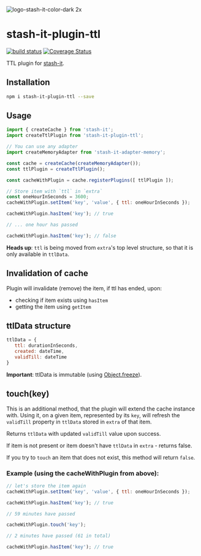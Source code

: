 ![logo-stash-it-color-dark 2x](https://user-images.githubusercontent.com/1819138/30385483-99fd209c-98a7-11e7-85e2-595791d8d894.png)

# stash-it-plugin-ttl

[![build status](https://img.shields.io/travis/smolak/stash-it-plugin-ttl/master.svg?style=flat-square)](https://travis-ci.org/smolak/stash-it-plugin-ttl)
[![Coverage Status](https://coveralls.io/repos/github/smolak/stash-it-plugin-ttl/badge.svg?branch=master)](https://coveralls.io/github/smolak/stash-it-plugin-ttl)


TTL plugin for [stash-it](https://www.npmjs.com/package/stash-it).

## Installation

```sh
npm i stash-it-plugin-ttl --save
```

## Usage

```javascript
import { createCache } from 'stash-it';
import createTtlPlugin from 'stash-it-plugin-ttl';

// You can use any adapter
import createMemoryAdapter from 'stash-it-adapter-memory';

const cache = createCache(createMemoryAdapter());
const ttlPlugin = createTtlPlugin();

const cacheWithPlugin = cache.registerPlugins([ ttlPlugin ]);

// Store item with `ttl` in `extra`
const oneHourInSeconds = 3600;
cacheWithPlugin.setItem('key', 'value', { ttl: oneHourInSeconds });

cacheWithPlugin.hasItem('key'); // true

// ... one hour has passed

cacheWithPlugin.hasItem('key'); // false
```

**Heads up**: `ttl` is being moved from `extra`'s top level structure,
so that it is only available in `ttlData`.

## Invalidation of cache

Plugin will invalidate (remove) the item, if ttl has ended, upon:
 - checking if item exists using `hasItem`
 - getting the item using `getItem`

## ttlData structure

```javascript
ttlData = {
   ttl: durationInSeconds,
   created: dateTime,
   validTill: dateTime
}
```

**Important**: ttlData is immutable (using [Object.freeze](https://developer.mozilla.org/en-US/docs/Web/JavaScript/Reference/Global_Objects/Object/freeze)).

## touch(key)

This is an additional method, that the plugin will extend the cache instance with.
Using it, on a given item, represented by its `key`, will refresh the
`validTill` property in `ttlData` stored in `extra` of that item.

Returns `ttlData` with updated `validTill` value upon success.

If item is not present or item doesn't have `ttlData` in `extra` - returns false.

If you try to `touch` an item that does not exist, this method will
return `false`.

### Example (using the cacheWithPlugin from above):

```javascript
// let's store the item again
cacheWithPlugin.setItem('key', 'value', { ttl: oneHourInSeconds });

cacheWithPlugin.hasItem('key'); // true

// 59 minutes have passed

cacheWithPlugin.touch('key');

// 2 minutes have passed (61 in total)

cacheWithPlugin.hasItem('key'); // true
```
